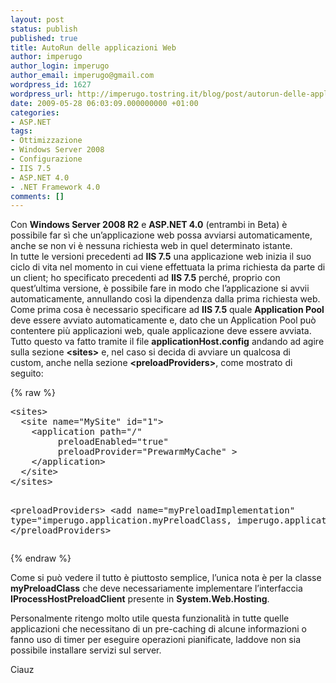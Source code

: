 ```yaml
---
layout: post
status: publish
published: true
title: AutoRun delle applicazioni Web
author: imperugo
author_login: imperugo
author_email: imperugo@gmail.com
wordpress_id: 1627
wordpress_url: http://imperugo.tostring.it/blog/post/autorun-delle-applicazioni-web/
date: 2009-05-28 06:03:09.000000000 +01:00
categories:
- ASP.NET
tags:
- Ottimizzazione
- Windows Server 2008
- Configurazione
- IIS 7.5
- ASP.NET 4.0
- .NET Framework 4.0
comments: []
---
```

<p>Con <strong>Windows Server 2008 R2</strong> e <strong>ASP.NET 4.0</strong> (entrambi in Beta) &egrave; possibile far s&igrave; che un&rsquo;applicazione web possa avviarsi automaticamente, anche se non vi &egrave; nessuna richiesta web in quel determinato istante.    <br />
In tutte le versioni precedenti ad <strong>IIS 7.5</strong> una applicazione web inizia il suo ciclo di vita nel momento in cui viene effettuata la prima richiesta da parte di un client; ho specificato precedenti ad <strong>IIS 7.5</strong> perch&eacute;, proprio con quest&rsquo;ultima versione, &egrave; possibile fare in modo che l&rsquo;applicazione si avvii automaticamente, annullando cos&igrave; la dipendenza dalla prima richiesta web.    <br />
Come prima cosa &egrave; necessario specificare ad <strong>IIS 7.5</strong> quale <strong>Application Pool</strong> deve essere avviato automaticamente e, dato che un Application Pool pu&ograve; contentere pi&ugrave; applicazioni web, quale applicazione deve essere avviata.    <br />
Tutto questo va fatto tramite il file <strong>applicationHost.config</strong> andando ad agire sulla sezione <strong>&lt;sites&gt;</strong> e, nel caso si decida di avviare un qualcosa di custom, anche nella sezione <strong>&lt;preloadProviders&gt;</strong>, come mostrato di seguito:</p>
{% raw %}<pre class="brush: xml; ruler: true;">
&lt;sites&gt;
  &lt;site name=&quot;MySite&quot; id=&quot;1&quot;&gt;
    &lt;application path=&quot;/&quot;
         preloadEnabled=&quot;true&quot;
         preloadProvider=&quot;PrewarmMyCache&quot; &gt;
    &lt;/application&gt;
  &lt;/site&gt;
&lt;/sites&gt;

&lt;preloadProviders&gt;
     &lt;add name=&quot;myPreloadImplementation&quot; type=&quot;imperugo.application.myPreloadClass, imperugo.application&quot; /&gt;
&lt;/preloadProviders&gt;</pre>{% endraw %}
<p>Come si pu&ograve; vedere il tutto &egrave; piuttosto semplice, l&rsquo;unica nota &egrave; per la classe <strong>myPreloadClass</strong> che deve necessariamente implementare l&rsquo;interfaccia <strong>IProcessHostPreloadClient</strong> presente in <strong>System.Web.Hosting</strong>.</p>
<p>Personalmente ritengo molto utile questa funzionalit&agrave; in tutte quelle applicazioni che necessitano di un pre-caching di alcune informazioni o fanno uso di timer per eseguire operazioni pianificate, laddove non sia possibile installare servizi sul server.</p>
<p>Ciauz</p>
